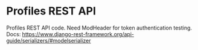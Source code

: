 # Profiles REST API

Profiles REST API code.
Need ModHeader for token authentication testing.
Docs: https://www.django-rest-framework.org/api-guide/serializers/#modelserializer
